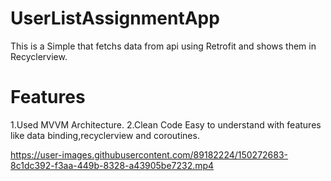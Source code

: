 # UserListAssignmentApp
This is a Simple that fetchs data from api using Retrofit and shows them in Recyclerview.

# Features
1.Used MVVM Architecture.
2.Clean Code Easy to understand with features like data binding,recyclerview and coroutines.

https://user-images.githubusercontent.com/89182224/150272683-8c1dc392-f3aa-449b-8328-a43905be7232.mp4

